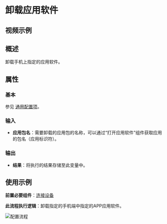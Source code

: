 # 卸载应用软件

## 视频示例

## 概述

卸载手机上指定的应用软件。

## 属性

### 基本

参见 [通用配置项](../../Appendix/CommonConfigurationItems.md)。

### 输入

- **应用包名**：需要卸载的应用包的名称，可以通过“打开应用软件”组件获取应用的包名（应用标识符）。

### 输出

- **结果**：将执行的结果存储至此变量中。

## 使用示例

**前置必要组件**：[连接设备](../../PhoneAutomation/MobileConnect.md)

**此流程执行逻辑**：卸载指定的手机端中指定的APP应用软件。

![配置流程](https://docimages.blob.core.chinacloudapi.cn/images/Activities/uninstallapp20211215.jpg)
